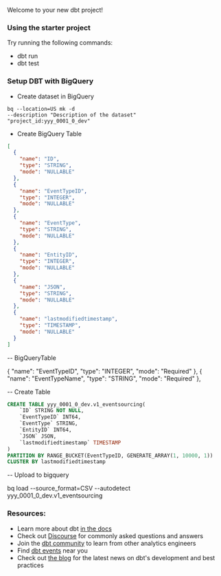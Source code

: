 Welcome to your new dbt project!

### Using the starter project

Try running the following commands:
- dbt run
- dbt test

### Setup DBT with BigQuery

- Create dataset in BigQuery

```console
bq --location=US mk -d
--description "Description of the dataset"
"project_id:yyy_0001_0_dev"
```

- Create BigQuery Table 

```JSON
[
  {
    "name": "ID",
    "type": "STRING",
    "mode": "NULLABLE"
  },
  {
    "name": "EventTypeID",
    "type": "INTEGER",
    "mode": "NULLABLE"
  },
  {
    "name": "EventType",
    "type": "STRING",
    "mode": "NULLABLE"
  },
  {
    "name": "EntityID",
    "type": "INTEGER",
    "mode": "NULLABLE"
  },
  {
    "name": "JSON",
    "type": "STRING",
    "mode": "NULLABLE"
  },
  {
    "name": "lastmodifiedtimestamp",
    "type": "TIMESTAMP",
    "mode": "NULLABLE"
  }
]
```

-- BigQueryTable 

{
    "name": "EventTypeID",
    "type": "INTEGER",
    "mode": "Required"
  },
  {
    "name": "EventTypeName",
    "type": "STRING",
    "mode": "Required"
  },

-- Create Table

```SQL
CREATE TABLE yyy_0001_0_dev.v1_eventsourcing(
    `ID` STRING NOT NULL,
    `EventTypeID` INT64,
    `EventType` STRING,
    `EntityID` INT64,
    `JSON` JSON,
    `lastmodifiedtimestamp` TIMESTAMP
)
PARTITION BY RANGE_BUCKET(EventTypeID, GENERATE_ARRAY(1, 10000, 1))
CLUSTER BY lastmodifiedtimestamp
```

-- Upload to bigquery

bq load --source_format=CSV --autodetect yyy_0001_0_dev.v1_eventsourcing 

### Resources:
- Learn more about dbt [in the docs](https://docs.getdbt.com/docs/introduction)
- Check out [Discourse](https://discourse.getdbt.com/) for commonly asked questions and answers
- Join the [dbt community](http://community.getbdt.com/) to learn from other analytics engineers
- Find [dbt events](https://events.getdbt.com) near you
- Check out [the blog](https://blog.getdbt.com/) for the latest news on dbt's development and best practices

